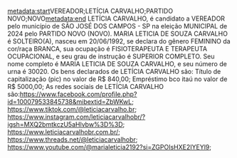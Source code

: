 <metadata:start>VEREADOR;LETÍCIA CARVALHO;PARTIDO NOVO;NOVO<metadata:end>
LETÍCIA CARVALHO, é candidato a VEREADOR pelo município de SÃO JOSÉ DOS CAMPOS - SP na eleição MUNICIPAL de 2024 pelo PARTIDO NOVO (NOVO). MARIA LETICIA DE SOUZA CARVALHO é SOLTEIRO(A), nasceu em 20/06/1992, se declara do gênero FEMININO da cor/raça BRANCA, sua ocupação é FISIOTERAPEUTA E TERAPEUTA OCUPACIONAL, e seu grau de instrução é SUPERIOR COMPLETO. Seu nome completo é MARIA LETICIA DE SOUZA CARVALHO, e seu número de urna é 30020.
Os bens declarados de LETÍCIA CARVALHO são: Título de capitalização (pic) no valor de R$ 840,00; Empréstimo bco itaú no valor de R$ 5000,00; 
As redes sociais de LETÍCIA CARVALHO são:https://www.facebook.com/profile.php?id=100079533845738&mibextid=ZbWKwL; https://www.tiktok.com/@leticiacarvalho.br; https://www.instagram.com/leticiacarvalhobr/?igsh=MXQ2bmtkczU5aHlvbw%3D%3D; https://www.leticiacarvalhobr.com.br/; https://www.threads.net/@leticiacarvalhobr; https://www.youtube.com/@marialeticia2192?si=ZGPOIsHXE2IYEYl9;